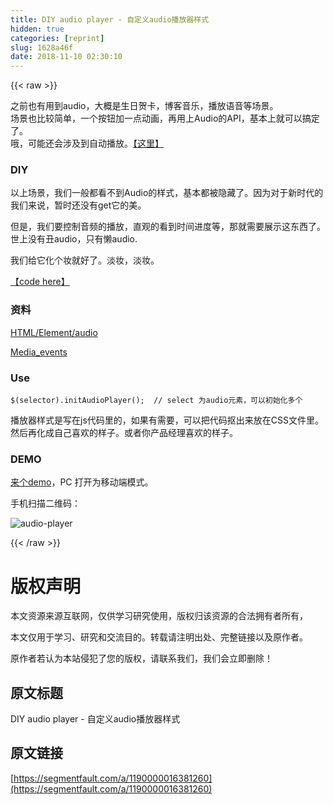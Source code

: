 ```yaml
---
title: DIY audio player - 自定义audio播放器样式
hidden: true
categories: [reprint]
slug: 1628a46f
date: 2018-11-10 02:30:10
---
```


{{< raw >}}
<p>&#x4E4B;&#x524D;&#x4E5F;&#x6709;&#x7528;&#x5230;audio&#xFF0C;&#x5927;&#x6982;&#x662F;&#x751F;&#x65E5;&#x8D3A;&#x5361;&#xFF0C;&#x535A;&#x5BA2;&#x97F3;&#x4E50;&#xFF0C;&#x64AD;&#x653E;&#x8BED;&#x97F3;&#x7B49;&#x573A;&#x666F;&#x3002;<br>&#x573A;&#x666F;&#x4E5F;&#x6BD4;&#x8F83;&#x7B80;&#x5355;&#xFF0C;&#x4E00;&#x4E2A;&#x6309;&#x94AE;&#x52A0;&#x4E00;&#x70B9;&#x52A8;&#x753B;&#xFF0C;&#x518D;&#x7528;&#x4E0A;Audio&#x7684;API&#xFF0C;&#x57FA;&#x672C;&#x4E0A;&#x5C31;&#x53EF;&#x4EE5;&#x641E;&#x5B9A;&#x4E86;&#x3002;<br>&#x54E6;&#xFF0C;&#x53EF;&#x80FD;&#x8FD8;&#x4F1A;&#x6D89;&#x53CA;&#x5230;&#x81EA;&#x52A8;&#x64AD;&#x653E;&#x3002;<a href="https://xiaohuazheng.github.io/2017/04/18/audio-player/" rel="nofollow noreferrer" target="_blank">&#x3010;&#x8FD9;&#x91CC;&#x3011;</a></p><h3 id="articleHeader0">DIY</h3><p>&#x4EE5;&#x4E0A;&#x573A;&#x666F;&#xFF0C;&#x6211;&#x4EEC;&#x4E00;&#x822C;&#x90FD;&#x770B;&#x4E0D;&#x5230;Audio&#x7684;&#x6837;&#x5F0F;&#xFF0C;&#x57FA;&#x672C;&#x90FD;&#x88AB;&#x9690;&#x85CF;&#x4E86;&#x3002;&#x56E0;&#x4E3A;&#x5BF9;&#x4E8E;&#x65B0;&#x65F6;&#x4EE3;&#x7684;&#x6211;&#x4EEC;&#x6765;&#x8BF4;&#xFF0C;&#x6682;&#x65F6;&#x8FD8;&#x6CA1;&#x6709;get&#x5B83;&#x7684;&#x7F8E;&#x3002;</p><p>&#x4F46;&#x662F;&#xFF0C;&#x6211;&#x4EEC;&#x8981;&#x63A7;&#x5236;&#x97F3;&#x9891;&#x7684;&#x64AD;&#x653E;&#xFF0C;&#x76F4;&#x89C2;&#x7684;&#x770B;&#x5230;&#x65F6;&#x95F4;&#x8FDB;&#x5EA6;&#x7B49;&#xFF0C;&#x90A3;&#x5C31;&#x9700;&#x8981;&#x5C55;&#x793A;&#x8FD9;&#x4E1C;&#x897F;&#x4E86;&#x3002;&#x4E16;&#x4E0A;&#x6CA1;&#x6709;&#x4E11;audio&#xFF0C;&#x53EA;&#x6709;&#x61D2;audio.</p><p>&#x6211;&#x4EEC;&#x7ED9;&#x5B83;&#x5316;&#x4E2A;&#x5986;&#x5C31;&#x597D;&#x4E86;&#x3002;&#x6DE1;&#x5986;&#xFF0C;&#x6DE1;&#x5986;&#x3002;</p><p><a href="https://github.com/xiaohuazheng/audioplayer" rel="nofollow noreferrer" target="_blank">&#x3010;code here&#x3011;</a></p><h3 id="articleHeader1">&#x8D44;&#x6599;</h3><p><a href="https://developer.mozilla.org/zh-CN/docs/Web/HTML/Element/audio" rel="nofollow noreferrer" target="_blank">HTML/Element/audio</a></p><p><a href="https://developer.mozilla.org/en-US/docs/Web/Guide/Events/Media_events" rel="nofollow noreferrer" target="_blank">Media_events</a></p><h3 id="articleHeader2">Use</h3><div class="widget-codetool" style="display:none"><div class="widget-codetool--inner"><span class="selectCode code-tool" data-toggle="tooltip" data-placement="top" title="" data-original-title="&#x5168;&#x9009;"></span> <span type="button" class="copyCode code-tool" data-toggle="tooltip" data-placement="top" data-clipboard-text="$(selector).initAudioPlayer();  // select &#x4E3A;audio&#x5143;&#x7D20;&#xFF0C;&#x53EF;&#x4EE5;&#x521D;&#x59CB;&#x5316;&#x591A;&#x4E2A;
" title="" data-original-title="&#x590D;&#x5236;"></span> <span type="button" class="saveToNote code-tool" data-toggle="tooltip" data-placement="top" title="" data-original-title="&#x653E;&#x8FDB;&#x7B14;&#x8BB0;"></span></div></div><pre class="hljs armasm"><code>$(<span class="hljs-keyword">selector).initAudioPlayer(); </span> // <span class="hljs-keyword">select </span>&#x4E3A;audio&#x5143;&#x7D20;&#xFF0C;&#x53EF;&#x4EE5;&#x521D;&#x59CB;&#x5316;&#x591A;&#x4E2A;
</code></pre><p>&#x64AD;&#x653E;&#x5668;&#x6837;&#x5F0F;&#x662F;&#x5199;&#x5728;js&#x4EE3;&#x7801;&#x91CC;&#x7684;&#xFF0C;&#x5982;&#x679C;&#x6709;&#x9700;&#x8981;&#xFF0C;&#x53EF;&#x4EE5;&#x628A;&#x4EE3;&#x7801;&#x62A0;&#x51FA;&#x6765;&#x653E;&#x5728;CSS&#x6587;&#x4EF6;&#x91CC;&#x3002;&#x7136;&#x540E;&#x518D;&#x5316;&#x6210;&#x81EA;&#x5DF1;&#x559C;&#x6B22;&#x7684;&#x6837;&#x5B50;&#x3002;&#x6216;&#x8005;&#x4F60;&#x4EA7;&#x54C1;&#x7ECF;&#x7406;&#x559C;&#x6B22;&#x7684;&#x6837;&#x5B50;&#x3002;</p><h3 id="articleHeader3">DEMO</h3><p><a href="https://xiaohuazheng.github.io/demos/2018-06-02-audio-player-demo.html" rel="nofollow noreferrer" target="_blank">&#x6765;&#x4E2A;demo</a>&#xFF0C;PC &#x6253;&#x5F00;&#x4E3A;&#x79FB;&#x52A8;&#x7AEF;&#x6A21;&#x5F0F;&#x3002;</p><p>&#x624B;&#x673A;&#x626B;&#x63CF;&#x4E8C;&#x7EF4;&#x7801;&#xFF1A;</p><p><span class="img-wrap"><img data-src="/img/remote/1460000016381263" src="https://static.alili.tech/img/remote/1460000016381263" alt="audio-player" title="audio-player" style="cursor:pointer;display:inline"></span></p>
{{< /raw >}}

# 版权声明
本文资源来源互联网，仅供学习研究使用，版权归该资源的合法拥有者所有，

本文仅用于学习、研究和交流目的。转载请注明出处、完整链接以及原作者。 

原作者若认为本站侵犯了您的版权，请联系我们，我们会立即删除！

## 原文标题
DIY audio player - 自定义audio播放器样式

## 原文链接
[https://segmentfault.com/a/1190000016381260](https://segmentfault.com/a/1190000016381260)

